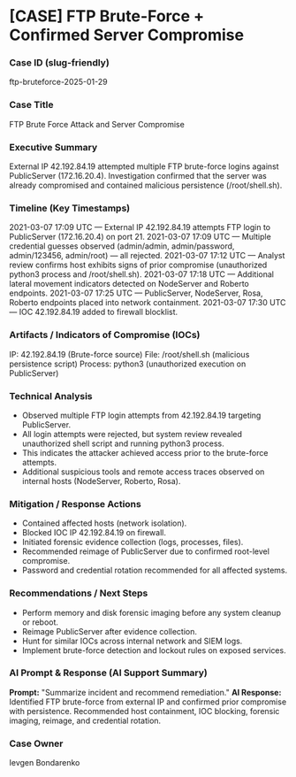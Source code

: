 # [CASE] FTP Brute-Force + Confirmed Server Compromise

### Case ID (slug-friendly)

ftp-bruteforce-2025-01-29

### Case Title

FTP Brute Force Attack and Server Compromise

### Executive Summary

External IP 42.192.84.19 attempted multiple FTP brute-force logins against PublicServer (172.16.20.4). 
Investigation confirmed that the server was already compromised and contained malicious persistence (/root/shell.sh).


### Timeline (Key Timestamps)

2021-03-07 17:09 UTC — External IP 42.192.84.19 attempts FTP login to PublicServer (172.16.20.4) on port 21.
2021-03-07 17:09 UTC — Multiple credential guesses observed (admin/admin, admin/password, admin/123456, admin/root) — all rejected.
2021-03-07 17:12 UTC — Analyst review confirms host exhibits signs of prior compromise (unauthorized python3 process and /root/shell.sh).
2021-03-07 17:18 UTC — Additional lateral movement indicators detected on NodeServer and Roberto endpoints.
2021-03-07 17:25 UTC — PublicServer, NodeServer, Rosa, Roberto endpoints placed into network containment.
2021-03-07 17:30 UTC — IOC 42.192.84.19 added to firewall blocklist.


### Artifacts / Indicators of Compromise (IOCs)

IP: 42.192.84.19 (Brute-force source)
File: /root/shell.sh (malicious persistence script)
Process: python3 (unauthorized execution on PublicServer)


### Technical Analysis

- Observed multiple FTP login attempts from 42.192.84.19 targeting PublicServer.
- All login attempts were rejected, but system review revealed unauthorized shell script and running python3 process.
- This indicates the attacker achieved access prior to the brute-force attempts.
- Additional suspicious tools and remote access traces observed on internal hosts (NodeServer, Roberto, Rosa).


### Mitigation / Response Actions

- Contained affected hosts (network isolation).
- Blocked IOC IP 42.192.84.19 on firewall.
- Initiated forensic evidence collection (logs, processes, files).
- Recommended reimage of PublicServer due to confirmed root-level compromise.
- Password and credential rotation recommended for all affected systems.


### Recommendations / Next Steps

- Perform memory and disk forensic imaging before any system cleanup or reboot.
- Reimage PublicServer after evidence collection.
- Hunt for similar IOCs across internal network and SIEM logs.
- Implement brute-force detection and lockout rules on exposed services.


### AI Prompt & Response (AI Support Summary)

**Prompt:** "Summarize incident and recommend remediation."
**AI Response:** Identified FTP brute-force from external IP and confirmed prior compromise with persistence. Recommended host containment, IOC blocking, forensic imaging, reimage, and credential rotation.


### Case Owner

Ievgen Bondarenko
